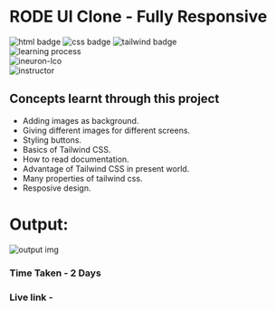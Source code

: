 # RODE UI Clone - Fully Responsive
![html badge](https://img.shields.io/badge/Html-tomato) ![css badge](https://img.shields.io/badge/CSS-blue
) ![tailwind badge](https://img.shields.io/badge/Tailwind%20CSS-blue
)   
![learning process](https://img.shields.io/badge/Project%20Based%20Learning-darkviolet
)  
![ineuron-lco](https://img.shields.io/badge/iNeuron-lco-green
)  
![instructor](https://img.shields.io/badge/Hitesh_Choudary-Full%20Stack%20Javascript%20Course-orange
)


## Concepts learnt through this project
- Adding images as background.
- Giving different images for different screens.
- Styling buttons.
- Basics of Tailwind CSS.
- How to read documentation.
- Advantage of Tailwind CSS in present world.
- Many properties of tailwind css.
- Resposive design.

# Output:
![output img](./screenshot/image.png)  

### Time Taken - 2 Days
### Live link - 



